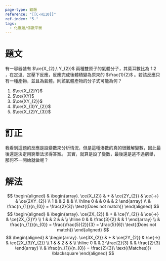```yaml
---
page-type: 錯題
reference: "[[C-H110]]"
ref-index: "5."
tags:
  - 化複題/係數平衡
---
```

# 題文
有一容器裝有 $\ce{X_{2},\ Y_{2}}$ 兩種雙原子的氣體分子，其莫耳數比為 1:2 ，在定溫、定壓下反應，反應完成後體積變為原來的 $\frac{1}{2}$ 。若該反應只有一種產物，並且為氣體，則該氣體產物的分子式可能為何？
1. $\ce{X_{2}Y}$
2. $\ce{XY}$
3. $\ce{XY_{2}}$
4. $\ce{X_{3}Y_{2}}$
5. $\ce{X_{2}Y_{3}}$
# 訂正
我看到這題的反應是設變數來分析情況，但是這種湊數的真的很難解變數，因此最後還是決定用窮舉法求得答案。
其實，就算是設了變數，最後還是逃不過窮舉，那何不一開始就做呢？
# 解法
$$
\begin{aligned}
 & \begin{array}. \ce{X_{2}} & + &  \ce{2Y_{2}} & \ce{->} &  \ce{2XY_{2}} \\
1 & &  2 & &  \\
\hline
0 &  & 0 &  & 2
\end{array} \\
 & \frac{n_{1}}{n_{0}} = \frac{2}{3}\ \text{(Does not match)}
\end{aligned}
$$
$$
\begin{aligned}
 & \begin{array}. \ce{2X_{2}} & + &  \ce{Y_{2}} & \ce{->} &  \ce{2X_{2}Y} \\
1 & &  2 & &  \\
\hline
0 &  & \frac{3}{2} &  & 1
\end{array} \\
 & \frac{n_{1}}{n_{0}} = \frac{\frac{5}{2}}{3} = \frac{5}{6}\ \text{(Does not match)}
\end{aligned}
$$
$$
\begin{aligned}
 & \begin{array}. \ce{3X_{2}} & + &  \ce{2Y_{2}} & \ce{->} &  \ce{2X_{3}Y_{2}} \\
1 & &  2 & &  \\
\hline
0 &  & 2-\frac{2}{3} &  & \frac{2}{3}
\end{array} \\
 & \frac{n_{1}}{n_{0}} = \frac{2}{3}\ \text{(Matches)}\ \blacksquare
\end{aligned}
$$